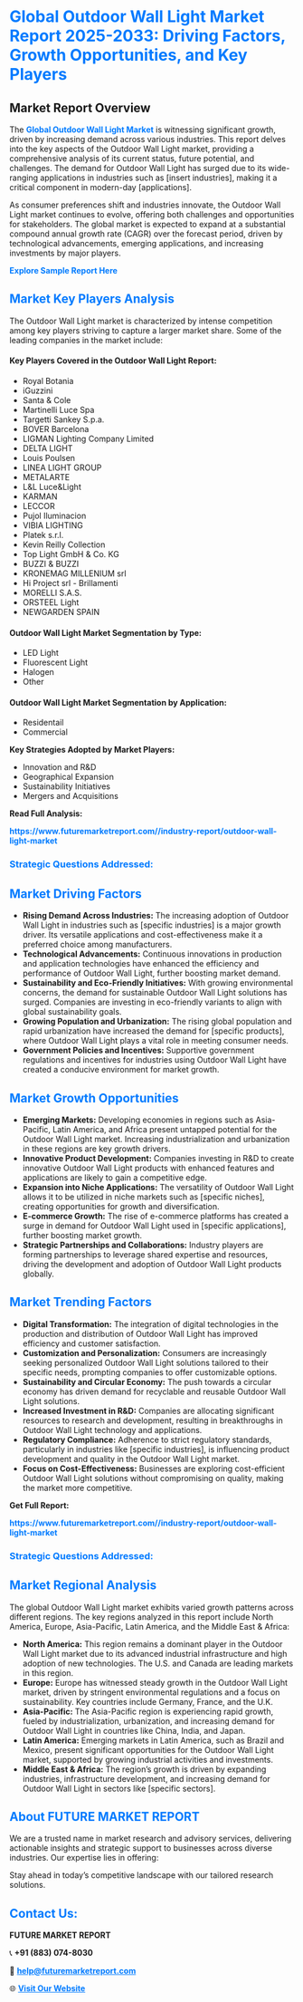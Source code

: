 <h1 style="color: #007BFF;">Global Outdoor Wall Light Market Report 2025-2033: Driving Factors, Growth Opportunities, and Key Players</h1>

<section id="overview">
<h2>Market Report Overview</h2>
<p>The <a href="https://www.futuremarketreport.com//industry-report/outdoor-wall-light-market" style="color: #007BFF; text-decoration: none;"><strong>Global Outdoor Wall Light Market</strong></a> is witnessing significant growth, driven by increasing demand across various industries. This report delves into the key aspects of the Outdoor Wall Light market, providing a comprehensive analysis of its current status, future potential, and challenges. The demand for Outdoor Wall Light has surged due to its wide-ranging applications in industries such as [insert industries], making it a critical component in modern-day [applications].</p>
<p>As consumer preferences shift and industries innovate, the Outdoor Wall Light market continues to evolve, offering both challenges and opportunities for stakeholders. The global market is expected to expand at a substantial compound annual growth rate (CAGR) over the forecast period, driven by technological advancements, emerging applications, and increasing investments by major players.</p>
</section>

<section id="overview">
<p><a href="https://www.futuremarketreport.com//request-sample/reportId=82042" style="color: #007BFF; text-decoration: none;"><strong>Explore Sample Report Here</strong></a></p>
</section>

<section id="key-players">
<h2 style="color: #007BFF;">Market Key Players Analysis</h2>
<p>The Outdoor Wall Light market is characterized by intense competition among key players striving to capture a larger market share. Some of the leading companies in the market include:</p>
<h4>Key Players Covered in the Outdoor Wall Light Report:</h4>
<ul><li>Royal Botania</li><li>iGuzzini</li><li>Santa &amp; Cole</li><li>Martinelli Luce Spa</li><li>Targetti Sankey S.p.a.</li><li>BOVER Barcelona</li><li>LIGMAN Lighting Company Limited</li><li>DELTA LIGHT</li><li>Louis Poulsen</li><li>LINEA LIGHT GROUP</li><li>METALARTE</li><li>L&amp;L Luce&amp;Light</li><li>KARMAN</li><li>LECCOR</li><li>Pujol Iluminacion</li><li>VIBIA LIGHTING</li><li>Platek s.r.l.</li><li>Kevin Reilly Collection</li><li>Top Light GmbH &amp; Co. KG</li><li>BUZZI &amp; BUZZI</li><li>KRONEMAG MILLENIUM srl</li><li>Hi Project srl - Brillamenti</li><li>MORELLI S.A.S.</li><li>ORSTEEL Light</li><li>NEWGARDEN SPAIN</li></ul>
<h4>Outdoor Wall Light Market Segmentation by Type:</h4>
<ul><li>LED Light</li><li>Fluorescent Light</li><li>Halogen</li><li>Other</li></ul>

<h4>Outdoor Wall Light Market Segmentation by Application:</h4>
<ul><li>Residentail</li><li>Commercial</li></ul>
<p><strong>Key Strategies Adopted by Market Players:</strong></p>
<ul>
<li>Innovation and R&D</li>
<li>Geographical Expansion</li>
<li>Sustainability Initiatives</li>
<li>Mergers and Acquisitions</li>
</ul>
</section>

<section>
<p><strong>Read Full Analysis: </strong></p><a href="https://www.futuremarketreport.com//industry-report/outdoor-wall-light-market" style="color: #007BFF; text-decoration: none;"><strong>https://www.futuremarketreport.com//industry-report/outdoor-wall-light-market</strong></a>
<h3 style="color: #007BFF;">Strategic Questions Addressed:</h3>
</section>

<section id="driving-factors">
<h2 style="color: #007BFF;">Market Driving Factors</h2>
<ul>
<li><strong>Rising Demand Across Industries:</strong> The increasing adoption of Outdoor Wall Light in industries such as [specific industries] is a major growth driver. Its versatile applications and cost-effectiveness make it a preferred choice among manufacturers.</li>
<li><strong>Technological Advancements:</strong> Continuous innovations in production and application technologies have enhanced the efficiency and performance of Outdoor Wall Light, further boosting market demand.</li>
<li><strong>Sustainability and Eco-Friendly Initiatives:</strong> With growing environmental concerns, the demand for sustainable Outdoor Wall Light solutions has surged. Companies are investing in eco-friendly variants to align with global sustainability goals.</li>
<li><strong>Growing Population and Urbanization:</strong> The rising global population and rapid urbanization have increased the demand for [specific products], where Outdoor Wall Light plays a vital role in meeting consumer needs.</li>
<li><strong>Government Policies and Incentives:</strong> Supportive government regulations and incentives for industries using Outdoor Wall Light have created a conducive environment for market growth.</li>
</ul>
</section>

<section id="growth-opportunities">
<h2 style="color: #007BFF;">Market Growth Opportunities</h2>
<ul>
<li><strong>Emerging Markets:</strong> Developing economies in regions such as Asia-Pacific, Latin America, and Africa present untapped potential for the Outdoor Wall Light market. Increasing industrialization and urbanization in these regions are key growth drivers.</li>
<li><strong>Innovative Product Development:</strong> Companies investing in R&D to create innovative Outdoor Wall Light products with enhanced features and applications are likely to gain a competitive edge.</li>
<li><strong>Expansion into Niche Applications:</strong> The versatility of Outdoor Wall Light allows it to be utilized in niche markets such as [specific niches], creating opportunities for growth and diversification.</li>
<li><strong>E-commerce Growth:</strong> The rise of e-commerce platforms has created a surge in demand for Outdoor Wall Light used in [specific applications], further boosting market growth.</li>
<li><strong>Strategic Partnerships and Collaborations:</strong> Industry players are forming partnerships to leverage shared expertise and resources, driving the development and adoption of Outdoor Wall Light products globally.</li>
</ul>
</section>

<section id="trending-factors">
<h2 style="color: #007BFF;">Market Trending Factors</h2>
<ul>
<li><strong>Digital Transformation:</strong> The integration of digital technologies in the production and distribution of Outdoor Wall Light has improved efficiency and customer satisfaction.</li>
<li><strong>Customization and Personalization:</strong> Consumers are increasingly seeking personalized Outdoor Wall Light solutions tailored to their specific needs, prompting companies to offer customizable options.</li>
<li><strong>Sustainability and Circular Economy:</strong> The push towards a circular economy has driven demand for recyclable and reusable Outdoor Wall Light solutions.</li>
<li><strong>Increased Investment in R&D:</strong> Companies are allocating significant resources to research and development, resulting in breakthroughs in Outdoor Wall Light technology and applications.</li>
<li><strong>Regulatory Compliance:</strong> Adherence to strict regulatory standards, particularly in industries like [specific industries], is influencing product development and quality in the Outdoor Wall Light market.</li>
<li><strong>Focus on Cost-Effectiveness:</strong> Businesses are exploring cost-efficient Outdoor Wall Light solutions without compromising on quality, making the market more competitive.</li>
</ul>
</section>

<section>
<p><strong>Get Full Report: </strong></p><a href="https://www.futuremarketreport.com//industry-report/outdoor-wall-light-market" style="color: #007BFF; text-decoration: none;"><strong>https://www.futuremarketreport.com//industry-report/outdoor-wall-light-market</strong></a>
<h3 style="color: #007BFF;">Strategic Questions Addressed:</h3>
</section>


<section id="regional-analysis">
<h2 style="color: #007BFF;">Market Regional Analysis</h2>
<p>The global Outdoor Wall Light market exhibits varied growth patterns across different regions. The key regions analyzed in this report include North America, Europe, Asia-Pacific, Latin America, and the Middle East & Africa:</p>
<ul>
<li><strong>North America:</strong> This region remains a dominant player in the Outdoor Wall Light market due to its advanced industrial infrastructure and high adoption of new technologies. The U.S. and Canada are leading markets in this region.</li>
<li><strong>Europe:</strong> Europe has witnessed steady growth in the Outdoor Wall Light market, driven by stringent environmental regulations and a focus on sustainability. Key countries include Germany, France, and the U.K.</li>
<li><strong>Asia-Pacific:</strong> The Asia-Pacific region is experiencing rapid growth, fueled by industrialization, urbanization, and increasing demand for Outdoor Wall Light in countries like China, India, and Japan.</li>
<li><strong>Latin America:</strong> Emerging markets in Latin America, such as Brazil and Mexico, present significant opportunities for the Outdoor Wall Light market, supported by growing industrial activities and investments.</li>
<li><strong>Middle East & Africa:</strong> The region’s growth is driven by expanding industries, infrastructure development, and increasing demand for Outdoor Wall Light in sectors like [specific sectors].</li>
</ul>
</section>

<footer>
<h2 style="color: #007BFF;">About FUTURE MARKET REPORT</h2>
<p>We are a trusted name in market research and advisory services, delivering actionable insights and strategic support to businesses across diverse industries. Our expertise lies in offering:</p>

<p>Stay ahead in today’s competitive landscape with our tailored research solutions.</p>

<h2 style="color: #007BFF;">Contact Us:</h2>
<p><strong>FUTURE MARKET REPORT</strong></p>
<p>📞 <strong>+91 (883) 074-8030</strong></p>
<p>📧 <strong><a href="mailto:help@futuremarketreport.com" style="color: #007BFF;">help@futuremarketreport.com</a></strong></p>
<p>🌐 <strong><a href="https://www.futuremarketreport.com/" style="color: #007BFF;">Visit Our Website</a></strong></p>
</footer>
